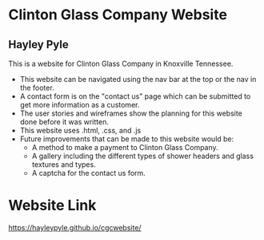 # Clinton Glass Company Website

## Hayley Pyle

This is a website for Clinton Glass Company in Knoxville Tennessee. 
- This website can be navigated using the nav bar at the top or the nav in the footer.
- A contact form is on the "contact us" page which can be submitted to get more information as a customer. 
- The user stories and wireframes show the planning for this website done before it was written.
- This website uses .html, .css, and .js
- Future improvements that can be made to this website would be:
    - A method to make a payment to Clinton Glass Company.
    - A gallery including the different types of shower headers and glass textures and types.
    - A captcha for the contact us form.

# Website Link
https://hayleypyle.github.io/cgcwebsite/
